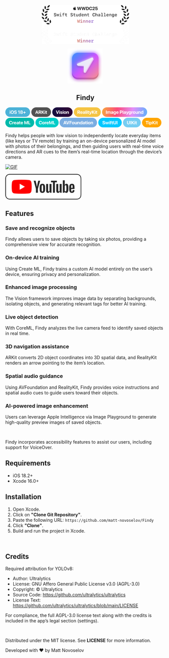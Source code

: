 <p align="center">
  <img align="center" src="Media/swift-challenge-distinguished-winner-light.png#gh-light-mode-only" width=275px>
  <img align="center" src="Media/swift-challenge-distinguished-winner-dark.png#gh-dark-mode-only" width=275px>
</p>

<p align="center">
  <img src="Media/AppIcon.png" alt="Logo" width="110" height="110">
  <h2 align="center">
    Findy
  </h2>
</p>

<img src="https://github.com/matt-novoselov/matt-novoselov/blob/fda0d85176e30230c06d6bc9e3178399440205d8/Files/SVGs/Badges/Platforms/ios18.svg" alt="" style="height: 30px"> <img src="https://github.com/matt-novoselov/matt-novoselov/blob/43737e69c9b80e3fdcebcf497c033a061f51aea8/Files/SVGs/Badges/Frameworks/ARKit.svg" alt="" style="height: 30px">  <img src="https://github.com/matt-novoselov/matt-novoselov/blob/43737e69c9b80e3fdcebcf497c033a061f51aea8/Files/SVGs/Badges/Frameworks/Vision.svg" alt="" style="height: 30px"> <img src="https://github.com/matt-novoselov/matt-novoselov/blob/58a1be3d03d2558b81e787a0a13927faf3465be2/Files/SVGs/Badges/Frameworks/RealityKit.svg" alt="" style="height: 30px"> <img src="https://github.com/matt-novoselov/matt-novoselov/blob/43737e69c9b80e3fdcebcf497c033a061f51aea8/Files/SVGs/Badges/Frameworks/Image%20Playground.svg" alt="" style="height: 30px"> <img src="https://github.com/matt-novoselov/matt-novoselov/blob/43737e69c9b80e3fdcebcf497c033a061f51aea8/Files/SVGs/Badges/Frameworks/Create%20ML.svg" alt="" style="height: 30px"> <img src="https://github.com/matt-novoselov/matt-novoselov/blob/58a1be3d03d2558b81e787a0a13927faf3465be2/Files/SVGs/Badges/Frameworks/CoreML.svg" alt="" style="height: 30px"> <img src="https://github.com/matt-novoselov/matt-novoselov/blob/58a1be3d03d2558b81e787a0a13927faf3465be2/Files/SVGs/Badges/Frameworks/AVFoundation.svg" alt="" style="height: 30px">  <img src="https://github.com/matt-novoselov/matt-novoselov/blob/58a1be3d03d2558b81e787a0a13927faf3465be2/Files/SVGs/Badges/Frameworks/SwiftUI.svg" alt="" style="height: 30px"> <img src="https://github.com/matt-novoselov/matt-novoselov/blob/58a1be3d03d2558b81e787a0a13927faf3465be2/Files/SVGs/Badges/Frameworks/UIKit.svg" alt="" style="height: 30px"> <img src="https://github.com/matt-novoselov/matt-novoselov/blob/43737e69c9b80e3fdcebcf497c033a061f51aea8/Files/SVGs/Badges/Frameworks/TipKit.svg" alt="" style="height: 30px">

Findy helps people with low vision to independently locate everyday items (like keys or TV remote) by training an on-device personalized AI model with photos of their belongings, and then guiding users with real-time voice directions and AR cues to the item’s real-time location through the device’s camera.

<a href="https://youtu.be/2LPPNqYNvL0" target="_blank">
  <img src="https://i.ibb.co/3h3kWh9/image-processing20210830-21891-1313qn-ezgif-com-resize.gif" alt="GIF">
</a>

[![](https://github.com/matt-novoselov/matt-novoselov/blob/34555effedede5dd5aa24ae675218d989e976cf6/Files/YouTube_Badge.svg)](https://youtu.be/2LPPNqYNvL0)


## Features

### Save and recognize objects  
Findy allows users to save objects by taking six photos, providing a comprehensive view for accurate recognition.

### On-device AI training  
Using Create ML, Findy trains a custom AI model entirely on the user’s device, ensuring privacy and personalization.

### Enhanced image processing  
The Vision framework improves image data by separating backgrounds, isolating objects, and generating relevant tags for better AI training.

### Live object detection  
With CoreML, Findy analyzes the live camera feed to identify saved objects in real time.

### 3D navigation assistance  
ARKit converts 2D object coordinates into 3D spatial data, and RealityKit renders an arrow pointing to the item’s location.

### Spatial audio guidance  
Using AVFoundation and RealityKit, Findy provides voice instructions and spatial audio cues to guide users toward their objects.

### AI-powered image enhancement  
Users can leverage Apple Intelligence via Image Playground to generate high-quality preview images of saved objects.

<br>

Findy incorporates accessibility features to assist our users, including support for VoiceOver.

## Requirements
- iOS 18.2+
- Xcode 16.0+

## Installation
1. Open Xcode.
2. Click on **"Clone Git Repository"**.
3. Paste the following URL: `https://github.com/matt-novoselov/Findy`
4. Click **"Clone"**.
5. Build and run the project in Xcode.

<br>

## Credits
Required attribution for YOLOv8:
- Author: Ultralytics
- License: GNU Affero General Public License v3.0 (AGPL-3.0)
- Copyright: © Ultralytics
- Source Code: https://github.com/ultralytics/ultralytics
- License Text: https://github.com/ultralytics/ultralytics/blob/main/LICENSE

For compliance, the full AGPL-3.0 license text along with the credits is included in the app’s legal section (settings).

<br>

Distributed under the MIT license. See **LICENSE** for more information.

Developed with ❤️ by Matt Novoselov
